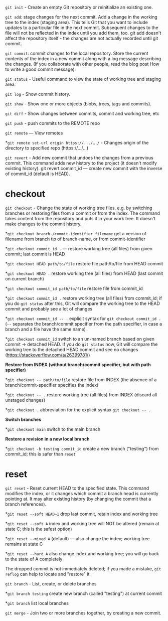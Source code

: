 `git init` - Create an empty Git repository or reinitialize an existing one.

`git add`: stage changes for the next commit. Add a change in the working tree to the index (staging area). This tells Git that you want to include updates to a particular file in the next commit. Subsequent changes to the file will not be reflected in the index until you add them, too. git add doesn't affect the repository itself - the changes are not actually recorded until git commit.

`git commit`: commit changes to the local repository. Store the current contents of the index in a new commit along with a log message describing the changes. (If you collaborate with other people, read the blog post How to write a good commit message).

`git status` - Useful command to view the state of working tree and staging area.

`git log` - Show commit history.

`git show` - Show one or more objects (blobs, trees, tags and commits).

`git diff` - Show changes between commits, commit and working tree, etc 

`git push` - push commits to the REMOTE repo

`git remote` — View remotes

*`git remote set-url origin https://.../…./` - Changes origin of the directory to specified repo (https://.../...)

`git revert` - Add new commit that undoes the changes from a previous commit. This command adds new history to the project (it doesn't modify existing history).
	git revert commit_id — create new commit with the inverse of commit_id (default is HEAD).

# checkout #

`git checkout` - Change the state of working tree files, e.g. by switching branches or restoring files from a commit or from the index. The command takes content from the repository and puts it in your work tree. It doesn't make changes to the commit history.


*`git checkout branch-/commit-identifier filename` get a version of filename from branch tip of branch-name, or from commit-identifier

*`git checkout commit_id .` — restore working tree (all files) from given commit; last commit is HEAD

*`git checkout HEAD path/to/file` restore file path/to/file from HEAD commit

*`git checkout HEAD .` restore working tree (all files) from HEAD (last commit on current branch)

*`git checkout commit_id path/to/file` restore file from commit_id

*`git checkout commit_id .` restore working tree (all files) from commit_id; if you do `git status` after this, Git will compare the working tree to the HEAD commit and probably see a lot of changes

*`git checkout commit_id -- .` explicit syntax for `git checkout commit_id .` (`--` separates the branch/commit specifier from the path specifier, in case a branch and a file have the same name)

*`git checkout commit_id` switch to an un-named branch based on given commit → detached HEAD. If you do `git status` now, Git will compare the working tree to the detached HEAD commit and see no changes (https://stackoverflow.com/a/26399781/)


**Restore from INDEX (without branch/commit specifier, but with path specifier)**

*`git checkout -- path/to/file` restore file from INDEX (the absence of a branch/commit-specifier specifies the index)

*`git checkout -- .` restore working tree (all files) from INDEX (discard all unstaged changes)

*`git checkout .` abbreviation for the explicit syntax `git checkout -- .`


**Switch branches**

*`git checkout main` switch to the main branch


**Restore a revision in a new local branch**

*`git checkout -b testing commit_id` create a new branch ("testing") from commit_id; this is safer than `reset`

# reset #

`git reset` - Reset current HEAD to the specified state. This command modifies the index, or it changes which commit a branch head is currently pointing at. It may alter existing history (by changing the commit that a branch references).


*`git reset --soft HEAD~1` drop last commit, retain index and working tree	

*`git reset --soft A` index and working tree will NOT be altered (remain at state C; this is the safest option)

*`git reset --mixed A` (default) — also change the index; working tree remains at state C

*`git reset --hard A` also change index and working tree; you will go back to the state of A completely

The dropped commit is not immediately deleted; if you made a mistake, `git reflog` can help to locate and "restore" it


`git branch` - List, create, or delete branches

*`git branch testing` create new branch (called "testing") at current commit

*`git branch` list local branches

`git merge` - Join two or more branches together, by creating a new commit. 


